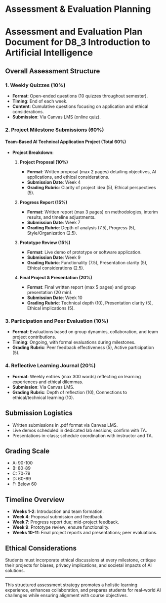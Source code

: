 Assessment & Evaluation Planning
================================

# Assessment and Evaluation Plan Document for D8_3 Introduction to Artificial Intelligence

## Overall Assessment Structure

### 1. Weekly Quizzes (10%)
- **Format**: Open-ended questions (10 quizzes throughout semester).
- **Timing**: End of each week.
- **Content**: Cumulative questions focusing on application and ethical considerations.
- **Submission**: Via Canvas LMS (online quiz).

### 2. Project Milestone Submissions (60%)
#### Team-Based AI Technical Application Project (Total 60%)
- **Project Breakdown**:
  1. **Project Proposal (10%)**
     - **Format**: Written proposal (max 2 pages) detailing objectives, AI applications, and ethical considerations.
     - **Submission Date**: Week 4
     - **Grading Rubric**: Clarity of project idea (5), Ethical perspectives (5).

  2. **Progress Report (15%)**
     - **Format**: Written report (max 3 pages) on methodologies, interim results, and timeline adjustments.
     - **Submission Date**: Week 7
     - **Grading Rubric**: Depth of analysis (7.5), Progress (5), Style/Organization (2.5).

  3. **Prototype Review (15%)**
     - **Format**: Live demo of prototype or software application.
     - **Submission Date**: Week 9
     - **Grading Rubric**: Functionality (7.5), Presentation clarity (5), Ethical considerations (2.5).

  4. **Final Project & Presentation (20%)**
     - **Format**: Final written report (max 5 pages) and group presentation (20 min).
     - **Submission Date**: Week 10
     - **Grading Rubric**: Technical depth (10), Presentation clarity (5), Ethical implications (5).

### 3. Participation and Peer Evaluation (10%)
- **Format**: Evaluations based on group dynamics, collaboration, and team project contributions.
- **Timing**: Ongoing, with formal evaluations during milestones.
- **Grading Rubric**: Peer feedback effectiveness (5), Active participation (5).

### 4. Reflective Learning Journal (20%)
- **Format**: Weekly entries (max 300 words) reflecting on learning experiences and ethical dilemmas.
- **Submission**: Via Canvas LMS.
- **Grading Rubric**: Depth of reflection (10), Connections to ethical/technical learning (10).

## Submission Logistics
- Written submissions in .pdf format via Canvas LMS.
- Live demos scheduled in dedicated lab sessions; confirm with TA.
- Presentations in-class; schedule coordination with instructor and TA.

## Grading Scale
- A: 90-100
- B: 80-89
- C: 70-79
- D: 60-69
- F: Below 60

## Timeline Overview
- **Weeks 1-2**: Introduction and team formation.
- **Week 4**: Proposal submission and feedback.
- **Week 7**: Progress report due; mid-project feedback.
- **Week 9**: Prototype review; ensure functionality.
- **Weeks 10-11**: Final project reports and presentations; peer evaluations.

## Ethical Considerations
Students must incorporate ethical discussions at every milestone, critique their projects for biases, privacy implications, and societal impacts of AI solutions.

---

This structured assessment strategy promotes a holistic learning experience, enhances collaboration, and prepares students for real-world AI challenges while ensuring alignment with course objectives.